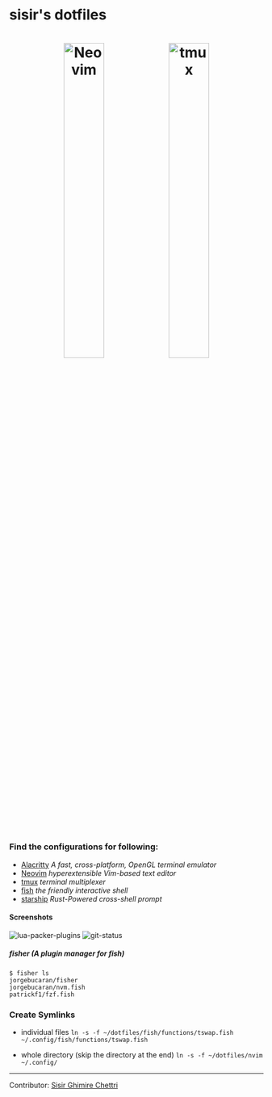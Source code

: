 # sisir's dotfiles

<h1 align="center">
  <img src="https://raw.githubusercontent.com/neovim/neovim.github.io/master/logos/neovim-logo-300x87.png" alt="Neovim" width="40%">
  <img src="https://upload.wikimedia.org/wikipedia/commons/thumb/e/e4/Tmux_logo.svg/2560px-Tmux_logo.svg.png" alt="tmux" width="40%">
</h1>

### Find the configurations for following:

- [Alacritty](https://github.com/alacritty/alacritty) *A fast, cross-platform, OpenGL terminal emulator*
- [Neovim](https://neovim.io/) *hyperextensible Vim-based text editor*
- [tmux](https://github.com/tmux/tmux) *terminal multiplexer*
- [fish](https://github.com/fish-shell/fish-shell) *the friendly interactive shell* 
- [starship](https://starship.rs/) *Rust-Powered cross-shell prompt*

#### Screenshots
![lua-packer-plugins](https://imgur.com/98relTf.png)
![git-status](https://imgur.com/I5jtbNG.png)

##### fisher (A plugin manager for fish)
```console
$ fisher ls
jorgebucaran/fisher
jorgebucaran/nvm.fish
patrickf1/fzf.fish
```

### Create Symlinks
- individual files
`ln -s -f ~/dotfiles/fish/functions/tswap.fish ~/.config/fish/functions/tswap.fish`

- whole directory (skip the directory at the end)
`ln -s -f ~/dotfiles/nvim ~/.config/`

---

Contributor:
[Sisir Ghimire Chettri](https://tuxsisir.github.io)

